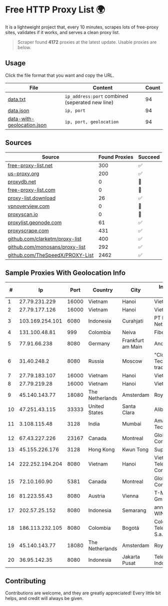 
# Free HTTP Proxy List 🌍

It is a lightweight project that, every 10 minutes, scrapes lots of free-proxy sites, validates if it works, and serves a clean proxy list.


> Scraper found **4172** proxies at the latest update. Usable proxies are below.

## Usage

Click the file format that you want and copy the URL.


|File|Content|Count|
|----|-------|-----|
|[data.txt](https://raw.githubusercontent.com/themiralay/Proxy-List-World/master/data.txt)|`ip_address:port` combined (seperated new line)|94|
|[data.json](https://raw.githubusercontent.com/themiralay/Proxy-List-World/master/data.json)|`ip, port`|94|
|[data-with-geolocation.json](https://raw.githubusercontent.com/themiralay/Proxy-List-World/master/data-with-geolocation.json)|`ip, port, geolocation`|94|

## Sources

|Source|Found Proxies|Succeed|
|------|-------------|-------|
|[free-proxy-list.net](https://free-proxy-list.net)|300|✅|
|[us-proxy.org](https://www.us-proxy.org)|200|✅|
|[proxydb.net](http://proxydb.net)|0|🚫|
|[free-proxy-list.com](https://free-proxy-list.com/?page=&port=&type%5B%5D=http&type%5B%5D=https&up_time=0&search=Search)|0|🚫|
|[proxy-list.download](https://www.proxy-list.download/HTTP)|26|✅|
|[vpnoverview.com](https://vpnoverview.com/privacy/anonymous-browsing/free-proxy-servers)|0|🚫|
|[proxyscan.io](https://www.proxyscan.io)|0|🚫|
|[proxylist.geonode.com](https://proxylist.geonode.com/api/proxy-list?limit=300&page=1&sort_by=lastChecked&sort_type=desc&protocols=http,https)|61|✅|
|[proxyscrape.com](https://api.proxyscrape.com/v2/?request=displayproxies&protocol=http&timeout=10000&country=all&ssl=all&anonymity=all)|431|✅|
|[github.com/clarketm/proxy-list](https://raw.githubusercontent.com/clarketm/proxy-list/master/proxy-list-raw.txt)|400|✅|
|[github.com/monosans/proxy-list](https://raw.githubusercontent.com/monosans/proxy-list/main/proxies/http.txt)|292|✅|
|[github.com/TheSpeedX/PROXY-List](https://raw.githubusercontent.com/TheSpeedX/PROXY-List/master/http.txt)|2462|✅|


## Sample Proxies With Geolocation Info

|#|Ip|Port|Country|City|Internet Service Provider|
|-|--|----|-------|----|-------------------------|
|1|27.79.231.229|16000|Vietnam|Hanoi|Viettel Corporation|
|2|27.79.177.126|16000|Vietnam|Hanoi|Viettel Corporation|
|3|103.169.254.101|6080|Indonesia|Curahjati|PT Master Star Network|
|4|131.100.48.81|999|Colombia|Neiva|Fibernet TV SAS|
|5|77.91.66.238|8080|Germany|Frankfurt am Main|Andrii Hrosh|
|6|31.40.248.2|8080|Russia|Moscow|"Cloud Technologies" LLC trading as Cloud.ru|
|7|27.79.183.107|16000|Vietnam|Hanoi|Viettel Corporation|
|8|27.79.219.28|16000|Vietnam|Hanoi|Viettel Corporation|
|9|45.140.143.77|18080|The Netherlands|Amsterdam|RoyaleHosting BV|
|10|47.251.43.115|33333|United States|Santa Clara|Alibaba Cloud LLC|
|11|3.108.115.48|3128|India|Mumbai|Amazon Technologies Inc.|
|12|67.43.227.226|23167|Canada|Montreal|GloboTech Communications|
|13|45.155.226.176|3128|Hong Kong|Kwun Tong|Superhub Limited|
|14|222.252.194.204|8080|Vietnam|Hanoi|VietNam Post and Telecom Corporation|
|15|72.10.160.90|5381|Canada|Montreal|GloboTech Communications|
|16|81.223.55.43|8080|Austria|Vienna|T-Mobile Austria GmbH|
|17|202.57.25.152|8080|Indonesia|Semarang|announced of WINET|
|18|186.113.232.105|8080|Colombia|Bogotá|Colombia Telecomunicaciones S.a. ESP BIC|
|19|45.140.143.77|18080|The Netherlands|Amsterdam|RoyaleHosting BV|
|20|36.95.142.35|8080|Indonesia|Jakarta Pusat|Telekomunikasi Indonesia|



## Contributing

Contributions are welcome, and they are greatly appreciated! Every
little bit helps, and credit will always be given.

